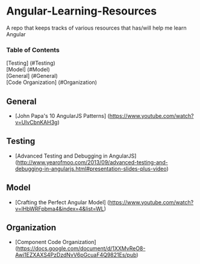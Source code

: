 Angular-Learning-Resources
==========================

A repo that keeps tracks of various resources that has/will help me learn Angular

### Table of Contents
[Testing] (#Testing)  
[Model] (#Model)  
[General] (#General)  
[Code Organization] (#Organization)

## General
* [John Papa's 10 AngularJS Patterns] (https://www.youtube.com/watch?v=UlvCbnKAH3g)

## Testing
* [Advanced Testing and Debugging in AngularJS] (http://www.yearofmoo.com/2013/09/advanced-testing-and-debugging-in-angularjs.html#presentation-slides-plus-video)

## Model
* [Crafting the Perfect Angular Model] (https://www.youtube.com/watch?v=lHbWRFpbma4&index=4&list=WL)


## Organization
* [Component Code Organization] (https://docs.google.com/document/d/1XXMvReO8-Awi1EZXAXS4PzDzdNvV6pGcuaF4Q9821Es/pub)
